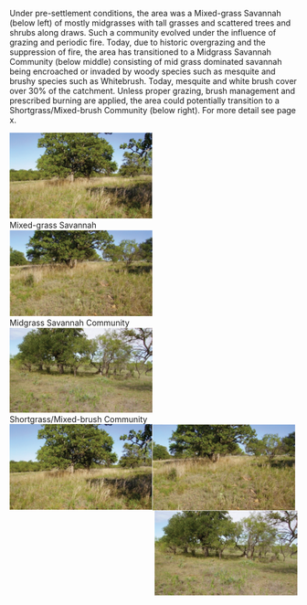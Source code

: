 <head>
    <title> Catchment 5769623 </title>
    <link rel="stylesheet" type="text/css" href="styles/style.css">
</head>

Under pre-settlement conditions, the area was a Mixed-grass Savannah (below left)
of mostly midgrasses with tall grasses and scattered trees and shrubs along draws.
Such a community evolved under the influence of grazing and periodic fire.
Today, due to historic overgrazing and the suppression of fire, the area has
transitioned to a Midgrass Savannah Community (below middle) consisting of mid
grass dominated savannah being encroached or invaded by woody species such as
mesquite and brushy species such as Whitebrush. Today, mesquite and white brush
cover over 30% of the catchment. Unless proper grazing, brush management and
prescribed burning are applied, the area could potentially transition to a
Shortgrass/Mixed-brush Community (below right). For more detail see page x.


<div class="gallery">
  <a target="_blank" href="../images/5769623_1.png">
    <img src="../images/5769623_1.png" alt="Mixed-grass Savannah" width="250">
  </a>
  <div class="desc">Mixed-grass Savannah</div>
</div>

<div class="gallery">
  <a target="_blank" href="../images/5769623_2.png">
    <img src="../images/5769623_2.png" alt="Midgrass Savannah Community" width="250">
  </a>
  <div class="desc">Midgrass Savannah Community</div>
</div>

<div class="gallery">
  <a target="_blank" href="../images/5769623_3.png">
    <img src="../images/5769623_3.png" alt="Northern Lights" width="250">
  </a>
  <div class="desc">Shortgrass/Mixed-brush Community</div>
</div>

<img align="left" src="../images/5769623_1.png"  width="250"/>
<img align="middle" src="../images/5769623_2.png"  width="250"/>
<img align="right" src="../images/5769623_3.png"  width="250"/>